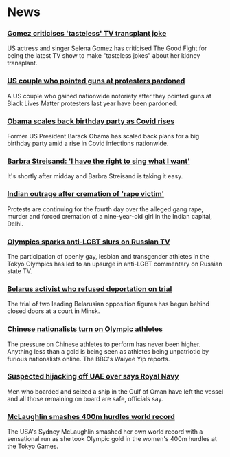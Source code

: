 # News
### [Gomez criticises 'tasteless' TV transplant joke](https://www.bbc.com/news/entertainment-arts-58083763)
US actress and singer Selena Gomez has criticised The Good Fight for being the latest TV show to make "tasteless jokes" about her kidney transplant.
### [US couple who pointed guns at protesters pardoned](https://www.bbc.com/news/world-us-canada-58083772)
A US couple who gained nationwide notoriety after they pointed guns at Black Lives Matter protesters last year have been pardoned.
### [Obama scales back birthday party as Covid rises](https://www.bbc.com/news/world-us-canada-58083780)
Former US President Barack Obama has scaled back plans for a big birthday party amid a rise in Covid infections nationwide.
### [Barbra Streisand: 'I have the right to sing what I want'](https://www.bbc.com/news/entertainment-arts-58056164)
It's shortly after midday and Barbra Streisand is taking it easy.
### [Indian outrage after cremation of 'rape victim'](https://www.bbc.com/news/world-asia-india-58083052)
Protests are continuing for the fourth day over the alleged gang rape, murder and forced cremation of a nine-year-old girl in the Indian capital, Delhi.
### [Olympics sparks anti-LGBT slurs on Russian TV](https://www.bbc.com/news/world-europe-58029133)
The participation of openly gay, lesbian and transgender athletes in the Tokyo Olympics has led to an upsurge in anti-LGBT commentary on Russian state TV.
### [Belarus activist who refused deportation on trial](https://www.bbc.com/news/world-europe-58083672)
The trial of two leading Belarusian opposition figures has begun behind closed doors at a court in Minsk.
### [Chinese nationalists turn on Olympic athletes](https://www.bbc.com/news/world-asia-china-58024068)
The pressure on Chinese athletes to perform has never been higher. Anything less than a gold is being seen as athletes being unpatriotic by furious nationalists online. The BBC's Waiyee Yip reports.
### [Suspected hijacking off UAE over says Royal Navy](https://www.bbc.com/news/world-middle-east-58083671)
Men who boarded and seized a ship in the Gulf of Oman have left the vessel and all those remaining on board are safe, officials say. 
### [McLaughlin smashes 400m hurdles world record](https://www.bbc.com/sport/olympics/58082285)
The USA's Sydney McLaughlin smashed her own world record with a sensational run as she took Olympic gold in the women's 400m hurdles at the Tokyo Games. 
